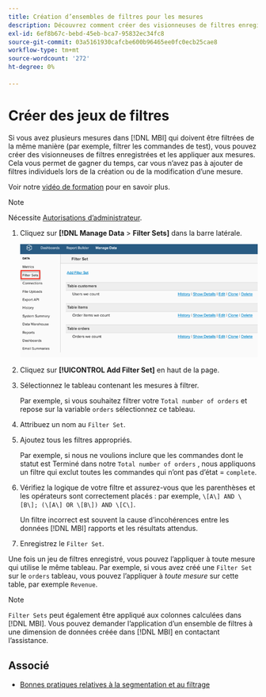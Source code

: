 ```yaml
---
title: Création d’ensembles de filtres pour les mesures
description: Découvrez comment créer des visionneuses de filtres enregistrées et les appliquer aux mesures.
exl-id: 6ef8b67c-bebd-45eb-bca7-95832ec34fc8
source-git-commit: 03a5161930cafcbe600b96465ee0fc0ecb25cae8
workflow-type: tm+mt
source-wordcount: '272'
ht-degree: 0%

---
```


# Créer des jeux de filtres

Si vous avez plusieurs mesures dans [!DNL MBI] qui doivent être filtrées de la même manière (par exemple, filtrer les commandes de test), vous pouvez créer des visionneuses de filtres enregistrées et les appliquer aux mesures. Cela vous permet de gagner du temps, car vous n’avez pas à ajouter de filtres individuels lors de la création ou de la modification d’une mesure.

Voir notre [vidéo de formation](https://support.magento.com/hc/en-us/articles/360016730151) pour en savoir plus.

>[!NOTE]
>
>Nécessite [Autorisations d’administrateur](../../administrator/user-management/user-management.md).

1. Cliquez sur **[!DNL Manage Data** > **Filter Sets]** dans la barre latérale.

   ![](../../assets/create-filter-sets.png)

1. Cliquez sur **[!UICONTROL Add Filter Set]** en haut de la page.

1. Sélectionnez le tableau contenant les mesures à filtrer.

   Par exemple, si vous souhaitez filtrer votre `Total number of orders` et repose sur la variable `orders` sélectionnez ce tableau.

1. Attribuez un nom au `Filter Set`.

1. Ajoutez tous les filtres appropriés.

   Par exemple, si nous ne voulions inclure que les commandes dont le statut est Terminé dans notre `Total number of orders` , nous appliquons un filtre qui exclut toutes les commandes qui n’ont pas d’état = `complete`.

1. Vérifiez la logique de votre filtre et assurez-vous que les parenthèses et les opérateurs sont correctement placés : par exemple, `\[A\] AND \[B\]; (\[A\] OR \[B\]) AND \[C\]`.

   Un filtre incorrect est souvent la cause d’incohérences entre les données [!DNL MBI] rapports et les résultats attendus.

1. Enregistrez le `Filter Set`.

Une fois un jeu de filtres enregistré, vous pouvez l’appliquer à toute mesure qui utilise le même tableau. Par exemple, si vous avez créé une `Filter Set` sur le `orders` tableau, vous pouvez l’appliquer à *toute mesure* sur cette table, par exemple `Revenue`.

>[!NOTE]
>
>`Filter Sets` peut également être appliqué aux colonnes calculées dans [!DNL MBI]. Vous pouvez demander l’application d’un ensemble de filtres à une dimension de données créée dans [!DNL MBI] en contactant l’assistance.

## Associé

* [Bonnes pratiques relatives à la segmentation et au filtrage](../../best-practices/segment-filter.md)
